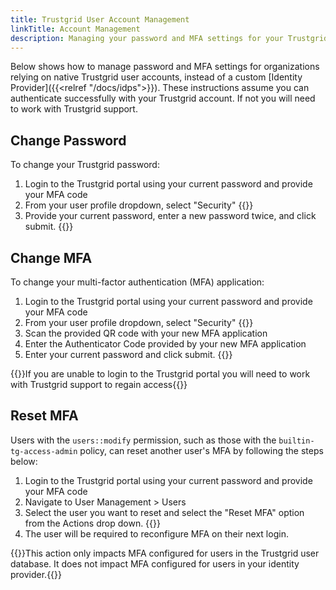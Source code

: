 ```yaml
---
title: Trustgrid User Account Management
linkTitle: Account Management
description: Managing your password and MFA settings for your Trustgrid user account.
---
```

Below shows how to manage password and MFA settings for organizations relying on native Trustgrid user accounts, instead of a custom [Identity Provider]({{<relref "/docs/idps">}}).  These instructions assume you can authenticate successfully with your Trustgrid account. If not you will need to work with Trustgrid support.

## Change Password
To change your Trustgrid password:
1. Login to the Trustgrid portal using your current password and provide your MFA code
1. From your user profile dropdown, select "Security" {{<tgimg src="security.png" width="40%" caption="Security menu option">}}
1. Provide your current password, enter a new password twice, and click submit. {{<tgimg src="change-password.png" width="50%" caption="Change password prompt">}}

## Change MFA
To change your multi-factor authentication (MFA) application:
1. Login to the Trustgrid portal using your current password and provide your MFA code
1. From your user profile dropdown, select "Security" {{<tgimg src="security.png" width="40%" caption="Security menu option">}}
1. Scan the provided QR code with your new MFA application 
1. Enter the Authenticator Code provided by your new MFA application
1. Enter your current password and click submit. {{<tgimg src="change-mfa.png" width="50%" caption="Change MFA prompt">}}

{{<alert color="info">}}If you are unable to login to the Trustgrid portal you will need to work with Trustgrid support to regain access{{</alert>}}

## Reset MFA
Users with the `users::modify` permission, such as those with the `builtin-tg-access-admin` policy, can reset another user's MFA by following the steps below:
1. Login to the Trustgrid portal using your current password and provide your MFA code
1. Navigate to User Management > Users
1. Select the user you want to reset and select the "Reset MFA" option from the Actions drop down.
 {{<tgimg src="reset-mfa.png" width="50%" caption="Reset MFA prompt">}}
1. The user will be required to reconfigure MFA on their next login.

{{<alert color="info">}}This action only impacts MFA configured for users in the Trustgrid user database.  It does not impact MFA configured for users in your identity provider.{{</alert>}}
